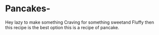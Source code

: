 # Pancakes-
Hey lazy to make something
Craving for something sweetand Fluffy  then this recipe is the best option
this is a recipe of pancake.